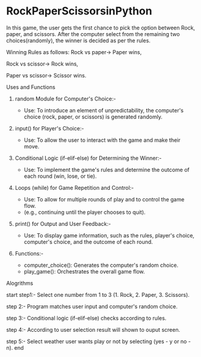 # RockPaperScissorsinPython
In this game, the user gets the first chance to pick the option between Rock, paper, and scissors. 
After the computer select from the remaining two choices(randomly), the winner is decided as per the rules.

Winning Rules as follows:
Rock vs paper-> Paper wins,

Rock vs scissor-> Rock wins,

Paper vs scissor-> Scissor wins.

Uses and Functions 
  1. random Module for Computer's Choice:-
        - Use: To introduce an element of unpredictability, the computer's choice (rock, paper, or scissors) is generated 
          randomly.
          
  2. input() for Player's Choice:-
        - Use: To allow the user to interact with the game and make their move.
    
  3. Conditional Logic (if-elif-else) for Determining the Winner:-
        - Use: To implement the game's rules and determine the outcome of each round (win, lose, or tie).

  4. Loops (while) for Game Repetition and Control:-
        - Use: To allow for multiple rounds of play and to control the game flow.
        - (e.g., continuing until the player chooses to quit).

  5. print() for Output and User Feedback:-
        - Use: To display game information, such as the rules, player's choice, computer's choice, and the outcome of each
          round.

  6. Functions:-
        - computer_choice(): Generates the computer's random choice.
        - play_game(): Orchestrates the overall game flow.

Alogrithms

  start
  step1:- Select one number from 1 to 3 (1. Rock, 2. Paper, 3. Scissors).

  step 2:- Program matches user input and computer's random choice.

  step 3:- Conditional logic (if-elif-else) checks according to rules.

  step 4:- According to user selection result will shown to ouput screen.
  
  step 5:- Select weather user wants play or not by selecting (yes - y or no - n).
  end
  
          

   
     


          
